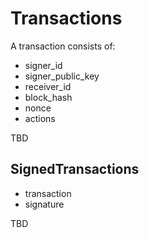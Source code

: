 # Transactions

A transaction consists of:
- signer_id
- signer_public_key
- receiver_id
- block_hash
- nonce
- actions

TBD

## SignedTransactions

- transaction
- signature

TBD